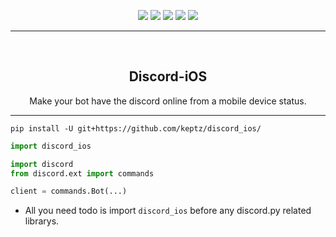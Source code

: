 <div id="top"></div>
<p align="center">
  <img src="https://img.shields.io/github/contributors/keptz/discord_ios.svg?style=for-the-badge"/>
  <img src="https://img.shields.io/github/forks/keptz/discord_ios.svg?style=for-the-badge"/>
  <img src="https://img.shields.io/github/stars/keptz/discord_ios.svg?style=for-the-badge"/>
  <img src="https://img.shields.io/github/issues/keptz/discord_ios.svg?style=for-the-badge"/>
  <img src="https://img.shields.io/github/license/keptz/discord_ios.svg?style=for-the-badge"/>
</p>
  
---------------------------------------
  
<br/>
<div align="center">
  
  <h2 align="center">Discord-iOS</h3>

  <p align="center">
    Make your bot have the discord online from a mobile device status.
  </p>
</div>

---------------------------------------

```
pip install -U git+https://github.com/keptz/discord_ios/
```

```py
import discord_ios

import discord
from discord.ext import commands

client = commands.Bot(...)
```
- All you need todo is import `discord_ios` before any discord.py related librarys.
